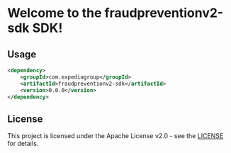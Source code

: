 # Welcome to the fraudpreventionv2-sdk SDK!

## Usage
```xml
<dependency>
    <groupId>com.expediagroup</groupId>
    <artifactId>fraudpreventionv2-sdk</artifactId>
    <version>0.0.0</version>
</dependency>
```

## License

This project is licensed under the Apache License v2.0 - see the [LICENSE](LICENSE) for details.

